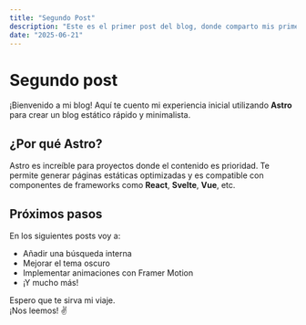 ```yaml
---
title: "Segundo Post"
description: "Este es el primer post del blog, donde comparto mis primeros pasos utilizando Astro y Tailwind para armar un blog personal."
date: "2025-06-21"
---
```


# Segundo post

¡Bienvenido a mi blog! Aquí te cuento mi experiencia inicial utilizando **Astro** para crear un blog estático rápido y minimalista.

## ¿Por qué Astro?

Astro es increíble para proyectos donde el contenido es prioridad. Te permite generar páginas estáticas optimizadas y es compatible con componentes de frameworks como **React**, **Svelte**, **Vue**, etc.

## Próximos pasos

En los siguientes posts voy a:

- Añadir una búsqueda interna
- Mejorar el tema oscuro
- Implementar animaciones con Framer Motion
- ¡Y mucho más!

Espero que te sirva mi viaje.  
¡Nos leemos! ✌️
